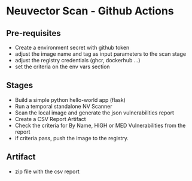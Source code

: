 # Neuvector Scan - Github Actions

## Pre-requisites
- Create a environment secret with github token
- adjust the image name and tag as input parameters to the scan stage
- adjust the registry credentials (ghcr, dockerhub ...)
- set the criteria on the env vars section

## Stages
- Build a simple python hello-world app (flask)
- Run a temporal standalone NV Scanner
- Scan the local image and generate the json vulnerabilities report
- Create a CSV Report Artifact
- Check the criteria for By Name, HIGH or MED Vulnerabilities from the report
- if criteria pass, push the image to the registry.

## Artifact
- zip file with the csv report